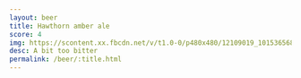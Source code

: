 ```yaml
---
layout: beer
title: Hawthorn amber ale
score: 4
img: https://scontent.xx.fbcdn.net/v/t1.0-0/p480x480/12109019_10153656873578745_8374191481709518736_n.jpg?oh=e2349f647f7bc3eb46f8b18b7b5e19b4&oe=583D606E
desc: A bit too bitter
permalink: /beer/:title.html
---
```

